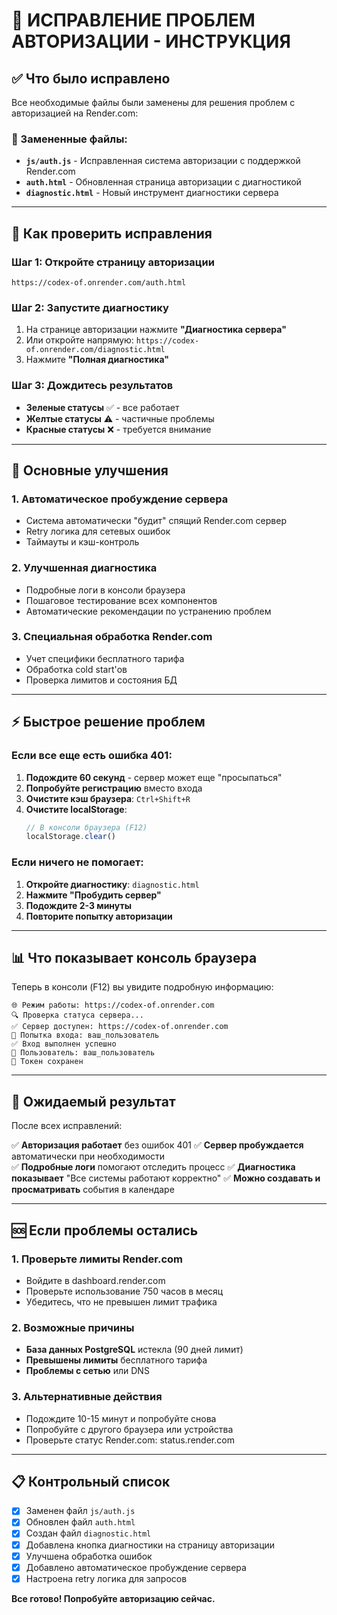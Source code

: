 # 🔧 ИСПРАВЛЕНИЕ ПРОБЛЕМ АВТОРИЗАЦИИ - ИНСТРУКЦИЯ

## ✅ Что было исправлено

Все необходимые файлы были заменены для решения проблем с авторизацией на Render.com:

### 📁 Замененные файлы:
- **`js/auth.js`** - Исправленная система авторизации с поддержкой Render.com
- **`auth.html`** - Обновленная страница авторизации с диагностикой
- **`diagnostic.html`** - Новый инструмент диагностики сервера

---

## 🚀 Как проверить исправления

### **Шаг 1: Откройте страницу авторизации**
```
https://codex-of.onrender.com/auth.html
```

### **Шаг 2: Запустите диагностику**
1. На странице авторизации нажмите **"Диагностика сервера"**
2. Или откройте напрямую: `https://codex-of.onrender.com/diagnostic.html`
3. Нажмите **"Полная диагностика"**

### **Шаг 3: Дождитесь результатов**
- **Зеленые статусы** ✅ - все работает
- **Желтые статусы** ⚠️ - частичные проблемы
- **Красные статусы** ❌ - требуется внимание

---

## 🔧 Основные улучшения

### **1. Автоматическое пробуждение сервера**
- Система автоматически "будит" спящий Render.com сервер
- Retry логика для сетевых ошибок
- Таймауты и кэш-контроль

### **2. Улучшенная диагностика**
- Подробные логи в консоли браузера
- Пошаговое тестирование всех компонентов
- Автоматические рекомендации по устранению проблем

### **3. Специальная обработка Render.com**
- Учет специфики бесплатного тарифа
- Обработка cold start'ов
- Проверка лимитов и состояния БД

---

## ⚡ Быстрое решение проблем

### **Если все еще есть ошибка 401:**

1. **Подождите 60 секунд** - сервер может еще "просыпаться"
2. **Попробуйте регистрацию** вместо входа
3. **Очистите кэш браузера**: `Ctrl+Shift+R`
4. **Очистите localStorage**:
   ```javascript
   // В консоли браузера (F12)
   localStorage.clear()
   ```

### **Если ничего не помогает:**

1. **Откройте диагностику**: `diagnostic.html`
2. **Нажмите "Пробудить сервер"**
3. **Подождите 2-3 минуты**
4. **Повторите попытку авторизации**

---

## 📊 Что показывает консоль браузера

Теперь в консоли (F12) вы увидите подробную информацию:

```
🌐 Режим работы: https://codex-of.onrender.com
🔍 Проверка статуса сервера...
✅ Сервер доступен: https://codex-of.onrender.com
🔑 Попытка входа: ваш_пользователь
✅ Вход выполнен успешно
👤 Пользователь: ваш_пользователь
🎫 Токен сохранен
```

---

## 🎯 Ожидаемый результат

После всех исправлений:

✅ **Авторизация работает** без ошибок 401
✅ **Сервер пробуждается** автоматически при необходимости  
✅ **Подробные логи** помогают отследить процесс
✅ **Диагностика показывает** "Все системы работают корректно"
✅ **Можно создавать и просматривать** события в календаре

---

## 🆘 Если проблемы остались

### **1. Проверьте лимиты Render.com**
- Войдите в dashboard.render.com
- Проверьте использование 750 часов в месяц
- Убедитесь, что не превышен лимит трафика

### **2. Возможные причины**
- **База данных PostgreSQL** истекла (90 дней лимит)
- **Превышены лимиты** бесплатного тарифа
- **Проблемы с сетью** или DNS

### **3. Альтернативные действия**
- Подождите 10-15 минут и попробуйте снова
- Попробуйте с другого браузера или устройства
- Проверьте статус Render.com: status.render.com

---

## 📋 Контрольный список

- [x] Заменен файл `js/auth.js`
- [x] Обновлен файл `auth.html` 
- [x] Создан файл `diagnostic.html`
- [x] Добавлена кнопка диагностики на страницу авторизации
- [x] Улучшена обработка ошибок
- [x] Добавлено автоматическое пробуждение сервера
- [x] Настроена retry логика для запросов

**Все готово! Попробуйте авторизацию сейчас.**